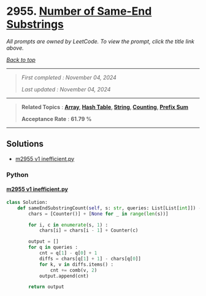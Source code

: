 # 2955. [Number of Same-End Substrings](<https://leetcode.com/problems/number-of-same-end-substrings>)

*All prompts are owned by LeetCode. To view the prompt, click the title link above.*

*[Back to top](<../README.md>)*

------

> *First completed : November 04, 2024*
>
> *Last updated : November 04, 2024*

------

> **Related Topics** : **[Array](<by_topic/Array.md>), [Hash Table](<by_topic/Hash Table.md>), [String](<by_topic/String.md>), [Counting](<by_topic/Counting.md>), [Prefix Sum](<by_topic/Prefix Sum.md>)**
>
> **Acceptance Rate** : **61.79 %**

------

## Solutions

- [m2955 v1 inefficient.py](<../my-submissions/m2955 v1 inefficient.py>)
### Python
#### [m2955 v1 inefficient.py](<../my-submissions/m2955 v1 inefficient.py>)
```Python
class Solution:
    def sameEndSubstringCount(self, s: str, queries: List[List[int]]) -> List[int]:
        chars = [Counter()] + [None for _ in range(len(s))]

        for i, c in enumerate(s, 1) :
            chars[i] = chars[i - 1] + Counter(c)

        output = []
        for q in queries :
            cnt = q[1] - q[0] + 1
            diffs = chars[q[1] + 1] - chars[q[0]]
            for k, v in diffs.items() :
                cnt += comb(v, 2)
            output.append(cnt)

        return output

```

